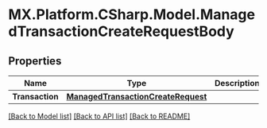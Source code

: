 # MX.Platform.CSharp.Model.ManagedTransactionCreateRequestBody

## Properties

Name | Type | Description | Notes
------------ | ------------- | ------------- | -------------
**Transaction** | [**ManagedTransactionCreateRequest**](ManagedTransactionCreateRequest.md) |  | [optional] 

[[Back to Model list]](../README.md#documentation-for-models) [[Back to API list]](../README.md#documentation-for-api-endpoints) [[Back to README]](../README.md)


